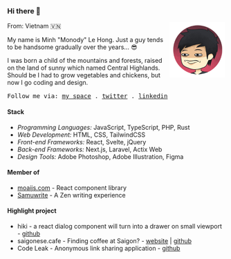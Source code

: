### Hi there 👋

<img src="./assets/me.png" align="right" height="128" />

From: Vietnam 🇻🇳

My name is Minh "Monody" Le Hong. Just a guy
tends to be handsome gradually over the years… 😎

I was born a child of the mountains and forests,
raised on the land of sunny which named Central Highlands.
Should be I had to grow vegetables and chickens,
but now I go coding and design.

<samp>
  Follow me via: 
  <a href="https://www.minhle.space/">my space</a> .
  <a href="https://twitter.com/MonodyLe">twitter</a> .
  <a href="https://www.linkedin.com/in/monodyle/">linkedin</a>
</samp>

#### Stack

- *Programming Languages:* JavaScript, TypeScript, PHP, Rust
- *Web Development:* HTML, CSS, TailwindCSS
- *Front-end Frameworks:* React, Svelte, jQuery
- *Back-end Frameworks:* Next.js, Laravel, Actix Web
- *Design Tools:* Adobe Photoshop, Adobe Illustration, Figma

#### Member of
- [moaijs.com] - React component library
- [Samuwrite] - A Zen writing experience

[moaijs.com]: https://moaijs.com/
[Samuwrite]: https://samuwrite.com/

#### Highlight project
- hiki - a react dialog component will turn into a drawer on small viewport - [github](https://github.com/monodyle/hiki)
- saigonese.cafe - Finding coffee at Saigon? - [website](https://saigonese.cafe/) | [github](https://github.com/monodyle/saigonese.cafe)
- Code Leak - Anonymous link sharing application - [github](https://github.com/monodyle/codeleak)
